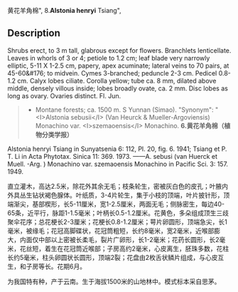 黄花羊角棉",
8.**Alstonia henryi** Tsiang",

## Description
Shrubs erect, to 3 m tall, glabrous except for flowers. Branchlets lenticellate. Leaves in whorls of 3 or 4; petiole to 1.2 cm; leaf blade very narrowly elliptic, 5-11 X 1-2.5 cm, papery, apex acuminate; lateral veins to 70 pairs, at 45-60&amp;#176; to midvein. Cymes 3-branched; peduncle 2-3 cm. Pedicel 0.8-1.2 cm. Calyx lobes ciliate. Corolla yellow; tube ca. 8 mm, dilated above middle, densely villous inside; lobes broadly ovate, ca. 2 mm. Disc lobes as long as ovary. Ovaries distinct. Fl. Jun.

> * Montane forests; ca. 1500 m. S Yunnan (Simao).
  "Synonym": "&lt;I&gt;Alstonia sebusii&lt;/I&gt; (Van Heurck &amp; Mueller-Argoviensis) Monachino var. &lt;I&gt;szemaoensis&lt;/I&gt; Monachino.
**6.黄花羊角棉（植物分类学报）**

Alstonia henryi Tsiang in Sunyatsenia 6: 112, Pl. 20, fig. 6. 1941; Tsiang et P. T. Li in Acta Phytotax. Sinica 11: 369. 1973. ——A. sebusi (van Huerck et Muell. -Arg. ) Monachino var. szemaoensis Monachino in Pacific Sci. 3: 157. 1949.

直立灌木，高达2.5米，除花外其余无毛；枝条轮生，密被灰白色的皮孔；叶腋内外具丛生钻状褐色腺体。叶纸质，3-4片轮生，集于小枝的顶端，叶片披针形，顶端渐尖，基部楔形，长5-11厘米，宽1-2.5厘米，两面无毛；侧脉密生，每边40-65条，近平行，脉距1-1.5毫米；叶柄长0.5-1.2厘米。花黄色，多朵组成顶生三歧聚伞花序；总花梗长2-3厘米；花梗长0.8-1.2厘米；萼片卵圆形，顶端急尖，长1毫米，被缘毛；花冠高脚碟状，花冠筒粗短，长约8毫米，宽2毫米，近喉部膨大，内面仅中部以上密被长柔毛，裂片广卵形，长1-2毫米；花药长圆形，长2毫米，花丝短，着生在花冠筒近喉部；子房高约2毫米，心皮离生，胚珠多数，花柱长约5毫米，柱头卵圆状长圆形，顶端2裂；花盘由2枚舌状鳞片组成，与心皮互生，和子房等长。花期6月。

为我国特有种，产于云南。生于海拔1500米的山地林中。模式标本采自思茅。
